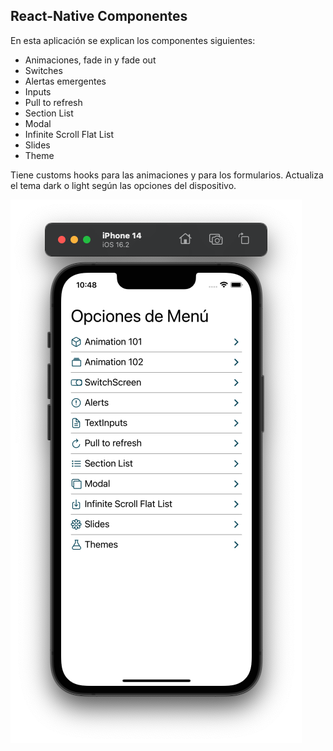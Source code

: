 ## React-Native Componentes
En esta aplicación se explican los componentes siguientes:  
* Animaciones, fade in y fade out
* Switches
* Alertas emergentes
* Inputs
* Pull to refresh
* Section List
* Modal
* Infinite Scroll Flat List
* Slides
* Theme

Tiene customs hooks para las animaciones y para los formularios. Actualiza el tema dark o light según las opciones del dispositivo.

![HOME](/src/assets/home.png)